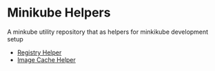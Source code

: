# Minikube Helpers

A minkube utility repository that as helpers for minkikube development setup

* [Registry Helper](./registry/README.md)
* [Image Cache Helper](./registry/README.adoc)
